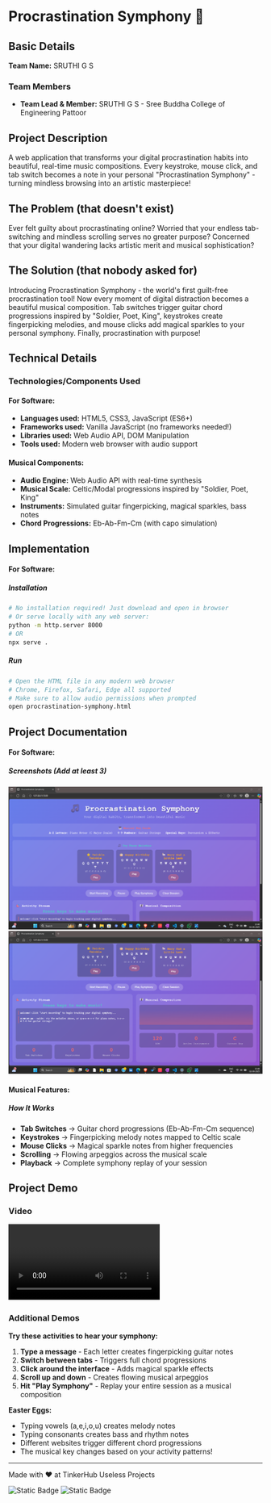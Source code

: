 # Procrastination Symphony 🎯

## Basic Details
**Team Name:** SRUTHI G S

### Team Members
- **Team Lead & Member:** SRUTHI G S - Sree Buddha College of Engineering Pattoor


## Project Description
A web application that transforms your digital procrastination habits into beautiful, real-time music compositions. Every keystroke, mouse click, and tab switch becomes a note in your personal "Procrastination Symphony" - turning mindless browsing into an artistic masterpiece!

## The Problem (that doesn't exist)
Ever felt guilty about procrastinating online? Worried that your endless tab-switching and mindless scrolling serves no greater purpose? Concerned that your digital wandering lacks artistic merit and musical sophistication?

## The Solution (that nobody asked for)
Introducing Procrastination Symphony - the world's first guilt-free procrastination tool! Now every moment of digital distraction becomes a beautiful musical composition. Tab switches trigger guitar chord progressions inspired by "Soldier, Poet, King", keystrokes create fingerpicking melodies, and mouse clicks add magical sparkles to your personal symphony. Finally, procrastination with purpose!

## Technical Details

### Technologies/Components Used

#### For Software:
- **Languages used:** HTML5, CSS3, JavaScript (ES6+)
- **Frameworks used:** Vanilla JavaScript (no frameworks needed!)
- **Libraries used:** Web Audio API, DOM Manipulation
- **Tools used:** Modern web browser with audio support

#### Musical Components:
- **Audio Engine:** Web Audio API with real-time synthesis
- **Musical Scale:** Celtic/Modal progressions inspired by "Soldier, Poet, King"
- **Instruments:** Simulated guitar fingerpicking, magical sparkles, bass notes
- **Chord Progressions:** Eb-Ab-Fm-Cm (with capo simulation)

## Implementation

#### For Software:

##### Installation
```bash
# No installation required! Just download and open in browser
# Or serve locally with any web server:
python -m http.server 8000
# OR
npx serve .
```

##### Run
```bash
# Open the HTML file in any modern web browser
# Chrome, Firefox, Safari, Edge all supported
# Make sure to allow audio permissions when prompted
open procrastination-symphony.html
```

## Project Documentation

#### For Software:

##### Screenshots (Add at least 3)
![alt text](image-1.png)
![alt text](image-2.png)
#### Musical Features:

##### How It Works
- **Tab Switches** → Guitar chord progressions (Eb-Ab-Fm-Cm sequence)
- **Keystrokes** → Fingerpicking melody notes mapped to Celtic scale
- **Mouse Clicks** → Magical sparkle notes from higher frequencies
- **Scrolling** → Flowing arpeggios across the musical scale
- **Playback** → Complete symphony replay of your session

## Project Demo

### Video
<video controls src="WhatsApp Video 2025-08-02 at 15.21.25_c43bf193.mp4" title=""></video>

### Additional Demos
**Try these activities to hear your symphony:**
1. **Type a message** - Each letter creates fingerpicking guitar notes
2. **Switch between tabs** - Triggers full chord progressions  
3. **Click around the interface** - Adds magical sparkle effects
4. **Scroll up and down** - Creates flowing musical arpeggios
5. **Hit "Play Symphony"** - Replay your entire session as a musical composition

**Easter Eggs:**
- Typing vowels (a,e,i,o,u) creates melody notes
- Typing consonants creates bass and rhythm notes  
- Different websites trigger different chord progressions
- The musical key changes based on your activity patterns!

---
Made with ❤️ at TinkerHub Useless Projects

![Static Badge](https://img.shields.io/badge/TinkerHub-24?color=%23000000&link=https%3A%2F%2Fwww.tinkerhub.org%2F) ![Static Badge](https://img.shields.io/badge/UselessProject--24-24?link=https%3A%2F%2Fwww.tinkerhub.org%2Fevents%2FQ2Q1TQKX6Q%2FUseless%2520Projects)